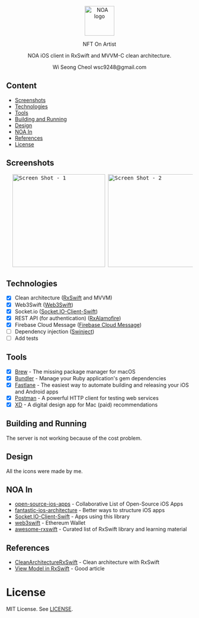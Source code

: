 
<p align="center">
  <img src="https://user-images.githubusercontent.com/53855302/174983069-c5c6bb13-9b14-457a-91f7-2049832578ab.png" alt="NOA logo" height="80">
</p>

<p align="center">
  NFT On Artist
</p>

<p align="center">
  NOA iOS client in RxSwift and MVVM-C clean architecture.
</p>

<p align="center">
  Wi Seong Cheol wsc9248@gmail.com
</p>

## Content
- [Screenshots](#screenshots)
- [Technologies](#technologies)
- [Tools](#tools)
- [Building and Running](#building-and-running)
- [Design](#design)
- [NOA In](#noa-in)
- [References](#references)
- [License](#license)

## Screenshots
<pre>
  <img alt="Screen Shot - 1" src="https://user-images.githubusercontent.com/53855302/174756725-85111b86-53af-4286-a9b3-2f9629ad16e4.png" width="250">&nbsp;<img alt="Screen Shot - 2" src="https://user-images.githubusercontent.com/53855302/174756758-2f5c013a-054d-4f1c-8e34-5eff86662df0.png" width="250">&nbsp;<img alt="Screen Shot - 3" src="https://user-images.githubusercontent.com/53855302/174756763-dea62fe4-9b9c-420e-b518-ddbb8c9d7131.png" width="250">&nbsp;<img alt="Screen Shot - 4" src="https://user-images.githubusercontent.com/53855302/174756774-b39db2d5-1df8-4b47-9b4a-54deb078043a.png" width="250">&nbsp;<img alt="Screen Shot - 5" src="https://user-images.githubusercontent.com/53855302/174756777-3c58fde8-558e-4d2c-8dff-2d7b551778a2.png" width="250">&nbsp;<img alt="Screen Shot - 6" src="https://user-images.githubusercontent.com/53855302/174956986-250d39d6-1e47-40bf-a860-802fd7a624a5.png" width="250">&nbsp;<img alt="Screen Shot - 7" src="https://user-images.githubusercontent.com/53855302/174756779-cfebae89-fd01-46d6-8a0d-62339e6acb1d.png" width="250">&nbsp;<img alt="Screen Shot - 8" src="https://user-images.githubusercontent.com/53855302/174756818-13e5184c-f809-4a35-b74b-c28e8aa5a48d.png" width="250">&nbsp;<img alt="Screen Shot - 9" src="https://user-images.githubusercontent.com/53855302/174756820-0333f106-d0b6-4dc4-b725-a5346a2d887d.png" width="250">&nbsp;<img alt="Screen Shot - 10" src="https://user-images.githubusercontent.com/53855302/174756825-817e8b95-e3c4-401b-a182-35c2baf82cb5.png" width="250">&nbsp;<img alt="Screen Shot - 11" src="https://user-images.githubusercontent.com/53855302/174756786-64513ac7-2881-46c3-a205-a24f8a9fa0e7.png" width="250">&nbsp;<img alt="Screen Shot - 12" src="https://user-images.githubusercontent.com/53855302/174756791-e49d00fb-048c-4d56-971b-2af8deee3261.png" width="250">&nbsp;<img alt="Screen Shot - 13" src="https://user-images.githubusercontent.com/53855302/174756850-b6785832-edb0-4909-aa3a-9f3d62b5a91b.png" width="250">&nbsp;<img alt="Screen Shot - 14" src="https://user-images.githubusercontent.com/53855302/174756800-4a7375e5-6f80-462f-9fb0-15b20d12c676.png" width="250">&nbsp;<img alt="Screen Shot - 15" src="https://user-images.githubusercontent.com/53855302/174756804-cf3e45ac-30ba-42b4-b5b2-6695e0f923d6.png" width="250">&nbsp;<img alt="Screen Shot - 16" src="https://user-images.githubusercontent.com/53855302/174756809-75285c83-8c5f-4f3f-a730-1ca673ae2636.png" width="250">&nbsp;<img alt="Screen Shot - 17" src="https://user-images.githubusercontent.com/53855302/174756805-b107d341-76cd-4bab-ac15-5e7c35a4716d.png" width="250">&nbsp;<img alt="Screen Shot - 18" src="https://user-images.githubusercontent.com/53855302/174756840-4d2945a4-4146-45b1-b89c-acf50259af42.png" width="250">&nbsp;<img alt="Screen Shot - 19" src="https://user-images.githubusercontent.com/53855302/174756813-76328e8a-1209-41d0-bf1a-6fe1d869a4bd.png" width="250">&nbsp;
</pre>

## Technologies
- [x] Clean architecture ([RxSwift](https://github.com/ReactiveX/RxSwift) and MVVM)
- [x] Web3Swift ([Web3Swift](https://github.com/skywinder/web3swift))
- [x] Socket.io ([Socket.IO-Client-Swift](https://github.com/socketio/socket.io-client-swift))
- [x] REST API (for authentication) ([RxAlamofire](https://github.com/RxSwiftCommunity/RxAlamofire))
- [x] Firebase Cloud Message ([Firebase Cloud Message](https://firebase.google.com/docs/cloud-messaging/ios/client))
- [ ] Dependency injection ([Swinject](https://github.com/Swinject/Swinject))
- [ ] Add tests

## Tools
- [x] [Brew](https://github.com/Homebrew/brew) - The missing package manager for macOS
- [x] [Bundler](https://github.com/bundler/bundler) - Manage your Ruby application's gem dependencies
- [x] [Fastlane](https://github.com/fastlane/fastlane) - The easiest way to automate building and releasing your iOS and Android apps
- [x] [Postman](https://www.getpostman.com) - A powerful HTTP client for testing web services
- [x] [XD](https://helpx.adobe.com/xd/user-guide.html) - A digital design app for Mac (paid)
recommendations

## Building and Running
The server is not working because of the cost problem.

## Design
All the icons were made by me.

## NOA In
* [open-source-ios-apps](https://github.com/dkhamsing/open-source-ios-apps#github) - Collaborative List of Open-Source iOS Apps
* [fantastic-ios-architecture](https://github.com/onmyway133/fantastic-ios-architecture#repos-7) - Better ways to structure iOS apps
* [Socket,IO-Client-Swift](https://github.com/socketio/socket.io-client-swift) - Apps using this library
* [web3swift](https://github.com/skywinder/web3swift) - Ethereum Wallet
* [awesome-rxswift](https://github.com/LeoMobileDeveloper/awesome-rxswift#open-source-apps) - Curated list of RxSwift library and learning material

## References
* [CleanArchitectureRxSwift](https://github.com/sergdort/CleanArchitectureRxSwift) - Clean architecture with RxSwift
* [View Model in RxSwift](https://medium.com/@SergDort/viewmodel-in-rxswift-world-13d39faa2cf5) - Good article

License
=======

MIT License. See [LICENSE](https://github.com/wi-seong-cheol/NOA/tree/main/LICENSE).
